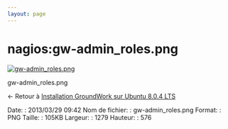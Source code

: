 ```yaml
---
layout: page
---
```


nagios:gw-admin\_roles.png
==========================

[![gw-admin\_roles.png](..//assets/media/nagios/gw-admin_roles.png@cache=&w=899&h=405 "gw-admin_roles.png")](..//assets/media/nagios/gw-admin_roles.png@cache= "Afficher le fichier original")

gw-admin\_roles.png

← Retour à [Installation GroundWork sur Ubuntu 8.0.4
LTS](../../groundwork/groundwork-ubuntu-install.html "groundwork:groundwork-ubuntu-install")

Date:
:   2013/03/29 09:42
Nom de fichier:
:   gw-admin\_roles.png
Format:
:   PNG
Taille:
:   105KB
Largeur:
:   1279
Hauteur:
:   576

